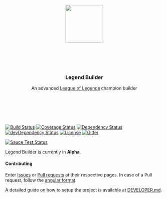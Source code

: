 <p align="center" style="margin-bottom: 100px;">
  <a href="http://legendbuilder.io">
    <img height="120" src="https://cdn.rawgit.com/SteveVanOpstal/LegendBuilder/master/src/assets/images/logo.svg">
  </a>
  <h3 align="center">Legend Builder</h3>
  <p align="center">An advanced <a href="http://www.leagueoflegends.com/">League of Legends</a> champion builder</p>
  <p>&nbsp;</p>
  <p>&nbsp;</p>
  <p>&nbsp;</p>
</p>

[![Build Status](https://travis-ci.org/SteveVanOpstal/LegendBuilder.svg?branch=master)](https://travis-ci.org/SteveVanOpstal/LegendBuilder)
[![Coverage Status](https://coveralls.io/repos/github/SteveVanOpstal/LegendBuilder/badge.svg)](https://coveralls.io/github/SteveVanOpstal/LegendBuilder)
[![Dependency Status](https://img.shields.io/david/SteveVanOpstal/LegendBuilder.svg)](https://david-dm.org/SteveVanOpstal/LegendBuilder) [![devDependency Status](https://img.shields.io/david/dev/SteveVanOpstal/LegendBuilder.svg)](https://david-dm.org/SteveVanOpstal/LegendBuilder#info=devDependencies)
[![License](https://img.shields.io/github/license/SteveVanOpstal/LegendBuilder.svg)](https://github.com/SteveVanOpstal/LegendBuilder/blob/master/LICENSE)
[![Gitter](https://badges.gitter.im/SteveVanOpstal/LegendBuilder.svg)](https://gitter.im/SteveVanOpstal/LegendBuilder?utm_source=badge&utm_medium=badge&utm_campaign=pr-badge)

[![Sauce Test Status](https://saucelabs.com/browser-matrix/SteveVanOpstal.svg)](https://saucelabs.com/u/SteveVanOpstal)


Legend Builder is currently in **Alpha**.

#### Contributing

Enter [Issues](https://github.com/SteveVanOpstal/LegendBuilder/pulls) or [Pull requests](https://github.com/SteveVanOpstal/LegendBuilder/pulls) at their respective pages.
In case of a Pull request, follow the [angular format](https://github.com/angular/angular/blob/master/CONTRIBUTING.md#-commit-message-guidelines).

A detailed guide on how to setup the project is available at [DEVELOPER.md](https://github.com/SteveVanOpstal/LegendBuilder/blob/master/DEVELOPER.md).
